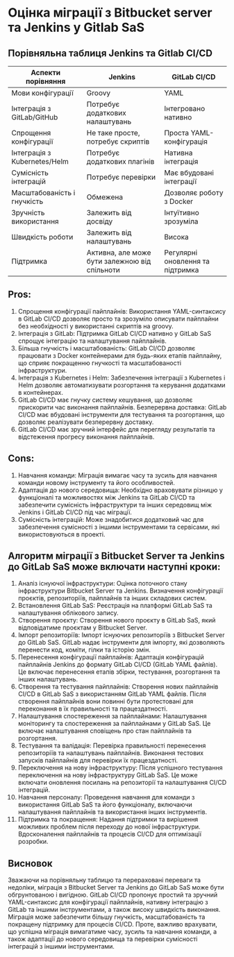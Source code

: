 # Оцінка міграції з Bitbucket server та Jenkins у Gitlab SaS

## Порівняльна таблиця Jenkins та Gitlab CI/CD

| Аспекти порівняння       | Jenkins                                 | GitLab CI/CD                      |
|--------------------------|-----------------------------------------|-----------------------------------|
| Мови конфігурації        | Groovy                                  | YAML                              |
| Інтеграція з GitLab/GitHub | Потребує додаткових налаштувань       | Інтегровано нативно               |
| Спрощення конфігурації   | Не таке просте, потребує скриптів      | Проста YAML-конфігурація         |
| Інтеграція з Kubernetes/Helm | Потребує додаткових плагінів         | Нативна інтеграція               |
| Сумісність інтеграцій    | Потребує перевірки                      | Має вбудовані інтеграції          |
| Масштабованість і гнучкість | Обмежена                               | Дозволяє роботу з Docker         |
| Зручність використання   | Залежить від досвіду                    | Інтуїтивно зрозуміла              |
| Швидкість роботи         | Залежить від налаштувань               | Висока                            |
| Підтримка                | Активна, але може бути залежною від спільноти | Регулярні оновлення та підтримка |


## Pros:

1. Спрощення конфігурації пайплайнів: Використання YAML-синтаксису в GitLab CI/CD дозволяє просто та зрозуміло описувати пайплайни без необхідності у використанні скриптів на groovy.
2. Інтеграція з GitLab: Підтримка GitLab CI/CD нативно у GitLab SaS спрощує інтеграцію та налаштування пайплайнів.
3. Більша гнучкість і масштабованість: GitLab CI/CD дозволяє працювати з Docker контейнерами для будь-яких етапів пайплайну, що сприяє покращенню гнучкості та масштабованості інфраструктури.
4. Інтеграція з Kubernetes і Helm: Забезпечення інтеграції з Kubernetes і Helm дозволяє автоматизувати розгортання та керування додатками в контейнерах.
5. GitLab CI/CD має гнучку систему кешування, що дозволяє прискорити час виконання пайплайнів.
Безперервна доставка: GitLab CI/CD має вбудовані інструменти для тестування та розгортання, що дозволяє реалізувати безперервну доставку.
7. GitLab CI/CD має зручний інтерфейс для перегляду результатів та відстеження прогресу виконання пайплайнів.

## Cons:

1. Навчання команди: Міграція вимагає часу та зусиль для навчання команди новому інструменту та його особливостей.
2. Адаптація до нового середовища: Необхідно враховувати різницю у функціоналі та можливостях між Jenkins та GitLab CI/CD та забезпечити сумісність інфраструктури та інших середовищ між Jenkins і GitLab CI/CD під час міграції.
3. Сумісність інтеграцій: Може знадобитися додатковий час для забезпечення сумісності з іншими інструментами та сервісами, які використовуються в проекті.

## Алгоритм міграції з Bitbucket Server та Jenkins до GitLab SaS може включати наступні кроки:

1. Аналіз існуючої інфраструктури: Оцінка поточного стану інфраструктури Bitbucket Server та Jenkins. Визначення конфігурації проєктів, репозиторіїв, пайплайнів та інших складових систем.
2. Встановлення GitLab SaS: Реєстрація на платформі GitLab SaS та налаштування облікового запису.
3. Створення проєкту: Створення нового проєкту в GitLab SaS, який відповідатиме проєктам у Bitbucket Server.
4. Імпорт репозиторіїв: Імпорт існуючих репозиторіїв з Bitbucket Server до GitLab SaS. GitLab надає інструменти для імпорту, які дозволяють перенести код, коміти, гілки та історію змін.
5. Перенесення конфігурації пайплайнів: Адаптація конфігурацій пайплайнів Jenkins до формату GitLab CI/CD (GitLab YAML файлів). Це включає перенесення етапів збірки, тестування, розгортання та інших налаштувань.
6. Створення та тестування пайплайнів: Створення нових пайплайнів CI/CD в GitLab SaS з використанням GitLab YAML файлів. Після створення пайплайнів вони повинні бути протестовані для переконання в їх правильності та працездатності.
7. Налаштування спостереження за пайплайнами: Налаштування моніторингу та спостереження за пайплайнами у GitLab SaS. Це включає налаштування сповіщень про стан пайплайнів та розгортання.
8. Тестування та валідація: Перевірка правильності перенесення репозиторіїв та налаштувань пайплайнів. Виконання тестових запусків пайплайнів для перевірки їх працездатності.
9. Переключення на нову інфраструктуру: Після успішного тестування переключення на нову інфраструктуру GitLab SaS. Це може включати оновлення посилань на репозиторії та налаштування CI/CD інтеграцій.
10. Навчання персоналу: Проведення навчання для команди з використання GitLab SaS та його функціоналу, включаючи налаштування пайплайнів та використання інших інструментів.
11. Підтримка та покращення: Надання підтримки та вирішення можливих проблем після переходу до нової інфраструктури. Вдосконалення пайплайнів та процесів CI/CD для оптимізації розробки.


## Висновок
Зважаючи на порівняльну таблицю та перераховані переваги та недоліки, міграція з Bitbucket Server та Jenkins до GitLab SaS може бути обгрунтованою і вигідною. GitLab CI/CD пропонує простий та зручний YAML-синтаксис для конфігурації пайплайнів, нативну інтеграцію з GitLab та іншими інструментами, а також високу швидкість виконання. Міграція може забезпечити більшу гнучкість, масштабованість та покращену підтримку для процесів CI/CD. Проте, важливо врахувати, що успішна міграція вимагатиме часу, зусиль та навчання команди, а також адаптації до нового середовища та перевірки сумісності інтеграцій з іншими інструментами.
